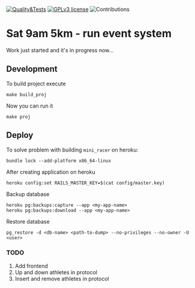 [![Quality&Tests](https://github.com/vol1ura/Sat_9am_5km/actions/workflows/rubyonrails.yml/badge.svg)](https://github.com/vol1ura/Sat_9am_5km/actions/workflows/rubyonrails.yml)
[![GPLv3 license](https://img.shields.io/badge/License-GPLv3-blue.svg)](http://perso.crans.org/besson/LICENSE.html)
![Contributions](https://img.shields.io/badge/Contributions-Welcome-brightgreen)

# Sat 9am 5km - run event system

Work just started and it's in progress now...

## Development

To build project execute
```shell
make build_proj
```

Now you can run it
```shell
make proj
```

## Deploy

To solve problem with building `mini_racer` on heroku:
```shell
bundle lock --add-platform x86_64-linux
```

After creating application on heroku
```shell
heroku config:set RAILS_MASTER_KEY=$(cat config/master.key)
```

Backup database
```shell
heroku pg:backups:capture --app <my-app-name>
heroku pg:backups:download --app <my-app-name>
```

Restore database
```shell
pg_restore -d <db-name> <path-to-dump> --no-privileges --no-owner -U <user>
```

### TODO

1. Add frontend
2. Up and down athletes in protocol
3. Insert and remove athletes in protocol
